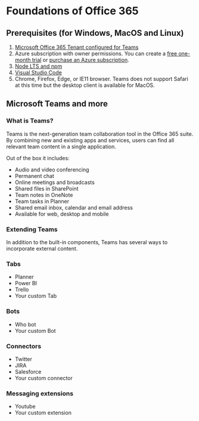 # Foundations of Office 365 #
## Prerequisites (for Windows, MacOS and Linux) ##
1. [Microsoft Office 365 Tenant configured for Teams](https://docs.microsoft.com/en-us/microsoftteams/platform/get-started/get-started-tenant?ocid=idt_o365_lab)
2. Azure subscription with owner permissions. You can create a [free one-month trial](https://azure.microsoft.com/en-us/free/) or [purchase an Azure subscription](https://azure.microsoft.com/en-us/pricing/purchase-options/).
3. [Node LTS and npm](https://nodejs.org/en/)
4. [Visual Studio Code](https://code.visualstudio.com/)
5. Chrome, Firefox, Edge, or IE11 browser.  Teams does not support Safari at this time but the desktop client is available for MacOS.


## Microsoft Teams and more ##

### What is Teams? ###

Teams is the next-generation team collaboration tool in the Office 365 suite. By combining new and existing apps and services, users can find all relevant team content in a single application.

Out of the box it includes:
* Audio and video conferencing 
* Permanent chat
* Online meetings and broadcasts
* Shared files in SharePoint
* Team notes in OneNote
* Team tasks in Planner
* Shared email inbox, calendar and email address
* Available for web, desktop and mobile


### Extending Teams ###

In addition to the built-in components, Teams has several ways to incorporate external content.

### Tabs ###

* Planner
* Power BI
* Trello
* Your custom Tab


### Bots ###
* Who bot
* Your custom Bot

### Connectors ###
* Twitter
* JIRA
* Salesforce
* Your custom connector


### Messaging extensions ###
* Youtube
* Your custom extension

